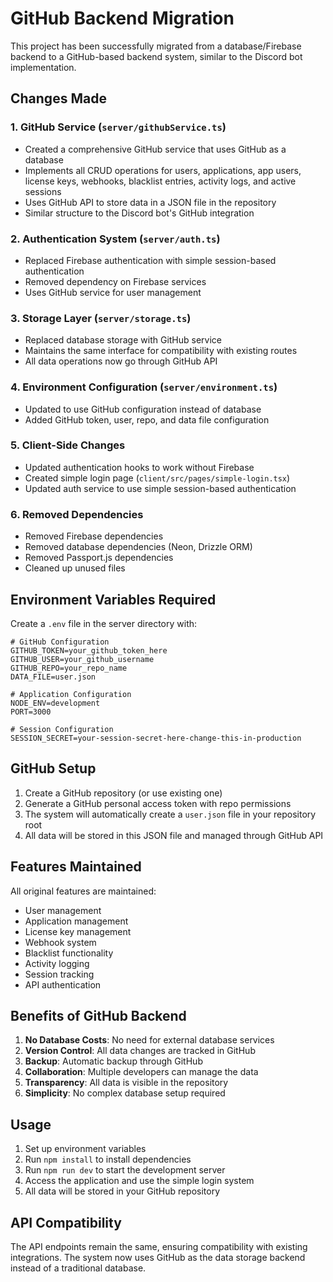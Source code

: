 # GitHub Backend Migration

This project has been successfully migrated from a database/Firebase backend to a GitHub-based backend system, similar to the Discord bot implementation.

## Changes Made

### 1. GitHub Service (`server/githubService.ts`)
- Created a comprehensive GitHub service that uses GitHub as a database
- Implements all CRUD operations for users, applications, app users, license keys, webhooks, blacklist entries, activity logs, and active sessions
- Uses GitHub API to store data in a JSON file in the repository
- Similar structure to the Discord bot's GitHub integration

### 2. Authentication System (`server/auth.ts`)
- Replaced Firebase authentication with simple session-based authentication
- Removed dependency on Firebase services
- Uses GitHub service for user management

### 3. Storage Layer (`server/storage.ts`)
- Replaced database storage with GitHub service
- Maintains the same interface for compatibility with existing routes
- All data operations now go through GitHub API

### 4. Environment Configuration (`server/environment.ts`)
- Updated to use GitHub configuration instead of database
- Added GitHub token, user, repo, and data file configuration

### 5. Client-Side Changes
- Updated authentication hooks to work without Firebase
- Created simple login page (`client/src/pages/simple-login.tsx`)
- Updated auth service to use simple session-based authentication

### 6. Removed Dependencies
- Removed Firebase dependencies
- Removed database dependencies (Neon, Drizzle ORM)
- Removed Passport.js dependencies
- Cleaned up unused files

## Environment Variables Required

Create a `.env` file in the server directory with:

```env
# GitHub Configuration
GITHUB_TOKEN=your_github_token_here
GITHUB_USER=your_github_username
GITHUB_REPO=your_repo_name
DATA_FILE=user.json

# Application Configuration
NODE_ENV=development
PORT=3000

# Session Configuration
SESSION_SECRET=your-session-secret-here-change-this-in-production
```

## GitHub Setup

1. Create a GitHub repository (or use existing one)
2. Generate a GitHub personal access token with repo permissions
3. The system will automatically create a `user.json` file in your repository root
4. All data will be stored in this JSON file and managed through GitHub API

## Features Maintained

All original features are maintained:
- User management
- Application management
- License key management
- Webhook system
- Blacklist functionality
- Activity logging
- Session tracking
- API authentication

## Benefits of GitHub Backend

1. **No Database Costs**: No need for external database services
2. **Version Control**: All data changes are tracked in GitHub
3. **Backup**: Automatic backup through GitHub
4. **Collaboration**: Multiple developers can manage the data
5. **Transparency**: All data is visible in the repository
6. **Simplicity**: No complex database setup required

## Usage

1. Set up environment variables
2. Run `npm install` to install dependencies
3. Run `npm run dev` to start the development server
4. Access the application and use the simple login system
5. All data will be stored in your GitHub repository

## API Compatibility

The API endpoints remain the same, ensuring compatibility with existing integrations. The system now uses GitHub as the data storage backend instead of a traditional database.

